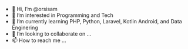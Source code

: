 - 👋 Hi, I’m @orsisam
- 👀 I’m interested in Programming and Tech
- 🌱 I’m currently learning PHP, Python, Laravel, Kotlin Android, and Data Enginering
- 💞️ I’m looking to collaborate on ...
- 📫 How to reach me ...

<!---
orsisam/orsisam is a ✨ special ✨ repository because its `README.md` (this file) appears on your GitHub profile.
You can click the Preview link to take a look at your changes.
--->
